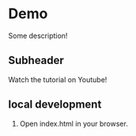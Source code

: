 # Demo

Some description!

## Subheader

Watch the tutorial on Youtube!

## local development

1. Open index.html in your browser.
